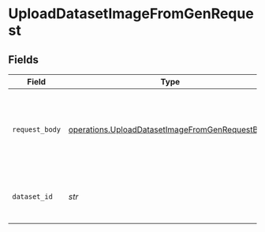 # UploadDatasetImageFromGenRequest


## Fields

| Field                                                                                                              | Type                                                                                                               | Required                                                                                                           | Description                                                                                                        |
| ------------------------------------------------------------------------------------------------------------------ | ------------------------------------------------------------------------------------------------------------------ | ------------------------------------------------------------------------------------------------------------------ | ------------------------------------------------------------------------------------------------------------------ |
| `request_body`                                                                                                     | [operations.UploadDatasetImageFromGenRequestBody](../../models/operations/uploaddatasetimagefromgenrequestbody.md) | :heavy_check_mark:                                                                                                 | Query parameters to be provided in the request body as a JSON object                                               |
| `dataset_id`                                                                                                       | *str*                                                                                                              | :heavy_check_mark:                                                                                                 | The ID of the dataset to upload the image to.                                                                      |